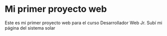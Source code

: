 # Mi primer proyecto web
Este es mi primer proyecto web para el curso Desarrollador Web Jr.
Subí mi página del sistema solar